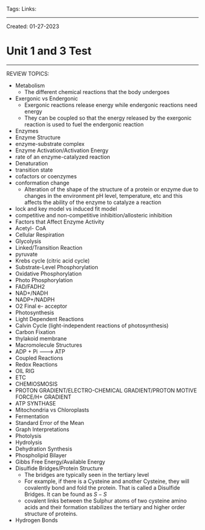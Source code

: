 Tags:
Links: 

---
Created: 01-27-2023
# Unit 1 and 3 Test
---

REVIEW TOPICS:
- Metabolism
	- The different chemical reactions that the body undergoes
- Exergonic vs Endergonic
	- Exergonic reactions release energy while endergonic reactions need energy
	- They can be coupled so that the energy released by the exergonic reaction is used to fuel the endergonic reaction
- Enzymes
- Enzyme Structure
- enzyme-substrate complex
- Enzyme Activation/Activation Energy
- rate of an enzyme-catalyzed reaction
- Denaturation
- transition state
- cofactors or coenzymes
- conformation change
	- Alteration of the shape of the structure of a protein or enzyme due to changes in the environment pH level, temperature, etc and this affects the ability of the enzyme to catalyze a reaction
- lock and key model vs induced fit model
- competitive and non-competitive inhibition/allosteric inhibition
- Factors that Affect Enzyme Activity
- Acetyl- CoA
- Cellular Respiration
- Glycolysis
- Linked/Transition Reaction
- pyruvate
- Krebs cycle (citric acid cycle)
- Substrate-Level Phosphorylation
- Oxidative Phosphorylation
- Photo Phosphorylation
- FAD/FADH2
- NAD+/NADH
- NADP+/NADPH
- O2 Final e- acceptor
- Photosynthesis
- Light Dependent Reactions
- Calvin Cycle (light-independent reactions of photosynthesis)
- Carbon Fixation
- thylakoid membrane
- Macromolecule Structures
- ADP + Pi ---> ATP
- Coupled Reactions
- Redox Reactions
- OIL RIG
- ETC
- CHEMIOSMOSIS
- PROTON GRADIENT/ELECTRO-CHEMICAL GRADIENT/PROTON  MOTIVE FORCE/H+ GRADIENT
- ATP SYNTHASE
- Mitochondria vs Chloroplasts 
- Fermentation
- Standard Error of the Mean
- Graph Interpretations
- Photolysis
- Hydrolysis
- Dehydration Synthesis
- Phospholipid Bilayer
- Gibbs Free Energy/Available Energy
- Disulfide Bridges/Protein Structure
	- The bridges are typically seen in the tertiary level
	- For example, if there is a Cysteine and another Cysteine, they will covalently bond and fold the protein. That is called a Disulfide Bridges. It can be found as $S-S$
	- covalent links between the Sulphur atoms of two cysteine amino acids and their formation stabilizes the tertiary and higher order structure of proteins.
- Hydrogen Bonds